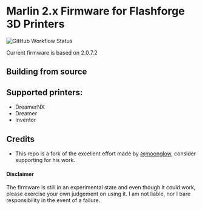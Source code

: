 #  Marlin 2.x Firmware for Flashforge 3D Printers

![GitHub Workflow Status](https://img.shields.io/github/workflow/status/tckb/FlashForge_Marlin/Build%20FF%20Marlin)

Current firmware is based on 2.0.7.2  

## Building from source




## Supported printers:

- DreamerNX
- Dreamer
- Inventor

## Credits

- This repo is a fork of the excellent effort made by  [@moonglow](https://github.com/moonglow), consider supporting for his work.  


#### Disclaimer
The firmware is still in an experimental state and even though it could  work, please exercise your own judgement on using it. I am not liable, nor I bare responsibility in the event of a failure. 
